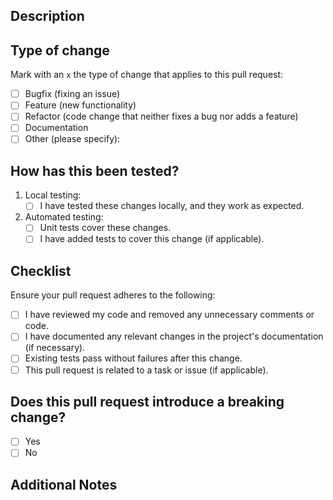 ## Description

<!-- Provide a clear and concise description of the changes introduced by this pull request. -->

## Type of change

Mark with an `x` the type of change that applies to this pull request:

- [ ] Bugfix (fixing an issue)
- [ ] Feature (new functionality)
- [ ] Refactor (code change that neither fixes a bug nor adds a feature)
- [ ] Documentation
- [ ] Other (please specify):

## How has this been tested?

<!-- Briefly describe how you tested the changes to ensure they work as expected. -->

1. Local testing:
   - [ ] I have tested these changes locally, and they work as expected.
2. Automated testing:
   - [ ] Unit tests cover these changes.
   - [ ] I have added tests to cover this change (if applicable).

## Checklist

Ensure your pull request adheres to the following:

- [ ] I have reviewed my code and removed any unnecessary comments or code.
- [ ] I have documented any relevant changes in the project's documentation (if necessary).
- [ ] Existing tests pass without failures after this change.
- [ ] This pull request is related to a task or issue (if applicable).

## Does this pull request introduce a breaking change?

- [ ] Yes
- [ ] No

<!-- If yes, describe the impact and how it can be mitigated. -->

## Additional Notes

<!-- Add any other relevant information for the reviewers to take into account. -->
